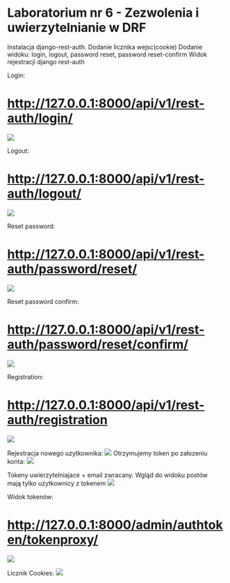 # Laboratorium nr 6 -  Zezwolenia i uwierzytelnianie w DRF

Instalacja django-rest-auth.
Dodanie licznika wejsc(cookie)
Dodanie widoku: login, logout, password reset, password reset-confirm
Widok rejestracji django rest-auth

Login:
# http://127.0.0.1:8000/api/v1/rest-auth/login/
![](./img/1.png)

Logout:
# http://127.0.0.1:8000/api/v1/rest-auth/logout/
![](./img/2.png)

Reset password:
# http://127.0.0.1:8000/api/v1/rest-auth/password/reset/
![](./img/3.png)

Reset password confirm:
# http://127.0.0.1:8000/api/v1/rest-auth/password/reset/confirm/
![](./img/4.png)

Registration:
# http://127.0.0.1:8000/api/v1/rest-auth/registration
![](./img/5.png)

Rejestracja nowego uzytkownika:
![](./img/8.png)
Otrzymujemy token po załozeniu konta:
![](./img/9.png)

Tokeny uwierzytelniajace + email zwracany.
Wgląd do widoku postów mają tylko uzytkownicy z tokenem
![](./img/6.png)

Widok tokenów:
# http://127.0.0.1:8000/admin/authtoken/tokenproxy/
![](./img/7.png)



Licznik Cookies:
![](./MyProject/img/1.png)